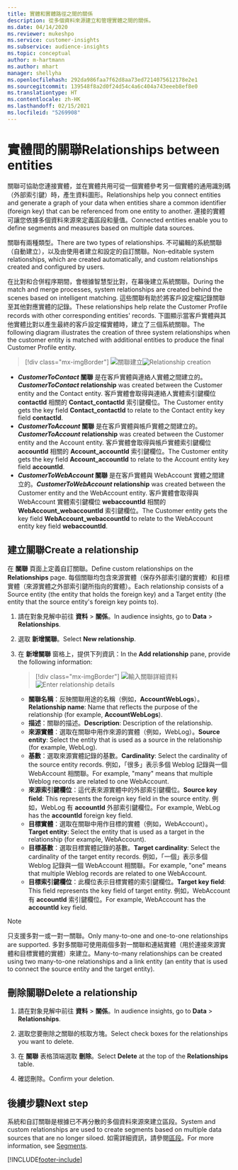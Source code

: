 ```yaml
---
title: 實體和實體路徑之間的關係
description: 從多個資料來源建立和管理實體之間的關係。
ms.date: 04/14/2020
ms.reviewer: mukeshpo
ms.service: customer-insights
ms.subservice: audience-insights
ms.topic: conceptual
author: m-hartmann
ms.author: mhart
manager: shellyha
ms.openlocfilehash: 292da986faa7f62d8aa73ed7214075612178e2e1
ms.sourcegitcommit: 139548f8a2d0f24d54c4a6c404a743eeeb8ef8e0
ms.translationtype: HT
ms.contentlocale: zh-HK
ms.lasthandoff: 02/15/2021
ms.locfileid: "5269908"
---
```

# <a name="relationships-between-entities"></a><span data-ttu-id="54eb0-103">實體間的關聯</span><span class="sxs-lookup"><span data-stu-id="54eb0-103">Relationships between entities</span></span>

<span data-ttu-id="54eb0-104">關聯可協助您連接實體，並在實體共用可從一個實體參考另一個實體的通用識別碼（外部索引鍵）時，產生資料圖形。</span><span class="sxs-lookup"><span data-stu-id="54eb0-104">Relationships help you connect entities and generate a graph of your data when entities share a common identifier (foreign key) that can be referenced from one entity to another.</span></span> <span data-ttu-id="54eb0-105">連接的實體可讓您依據多個資料來源來定義區段和量值。</span><span class="sxs-lookup"><span data-stu-id="54eb0-105">Connected entities enable you to define segments and measures based on multiple data sources.</span></span>

<span data-ttu-id="54eb0-106">關聯有兩種類型。</span><span class="sxs-lookup"><span data-stu-id="54eb0-106">There are two types of relationships.</span></span> <span data-ttu-id="54eb0-107">不可編輯的系統關聯（自動建立），以及由使用者建立和設定的自訂關聯。</span><span class="sxs-lookup"><span data-stu-id="54eb0-107">Non-editable system relationships, which are created automatically, and custom relationships created and configured by users.</span></span>

<span data-ttu-id="54eb0-108">在比對和合併程序期間，會根據智慧型比對，在幕後建立系統關聯。</span><span class="sxs-lookup"><span data-stu-id="54eb0-108">During the match and merge processes, system relationships are created behind the scenes based on intelligent matching.</span></span> <span data-ttu-id="54eb0-109">這些關聯有助於將客戶設定檔記錄關聯至其他對應實體的記錄。</span><span class="sxs-lookup"><span data-stu-id="54eb0-109">These relationships help relate the Customer Profile records with other corresponding entities' records.</span></span> <span data-ttu-id="54eb0-110">下圖顯示當客戶實體與其他實體比對以產生最終的客戶設定檔實體時，建立了三個系統關聯。</span><span class="sxs-lookup"><span data-stu-id="54eb0-110">The following diagram illustrates the creation of three system relationships when the customer entity is matched with additional entities to produce the final Customer Profile entity.</span></span>

> [!div class="mx-imgBorder"]
> <span data-ttu-id="54eb0-111">![關聯建立](media/relationships-entities-merge.png "關聯建立")</span><span class="sxs-lookup"><span data-stu-id="54eb0-111">![Relationship creation](media/relationships-entities-merge.png "Relationship creation")</span></span>

- <span data-ttu-id="54eb0-112">***CustomerToContact* 關聯** 是在客戶實體與連絡人實體之間建立的。</span><span class="sxs-lookup"><span data-stu-id="54eb0-112">***CustomerToContact* relationship** was created between the Customer entity and the Contact entity.</span></span> <span data-ttu-id="54eb0-113">客戶實體會取得與連絡人實體索引鍵欄位 **contactId** 相關的 **Contact_contactId** 索引鍵欄位。</span><span class="sxs-lookup"><span data-stu-id="54eb0-113">The Customer entity gets the key field **Contact_contactId** to relate to the Contact entity key field **contactId**.</span></span>
- <span data-ttu-id="54eb0-114">***CustomerToAccount* 關聯** 是在客戶實體與帳戶實體之間建立的。</span><span class="sxs-lookup"><span data-stu-id="54eb0-114">***CustomerToAccount* relationship** was created between the Customer entity and the Account entity.</span></span> <span data-ttu-id="54eb0-115">客戶實體會取得與帳戶實體索引鍵欄位 **accountId** 相關的 **Account_accountId** 索引鍵欄位。</span><span class="sxs-lookup"><span data-stu-id="54eb0-115">The Customer entity gets the key field **Account_accountId** to relate to the Account entity key field **accountId**.</span></span>
- <span data-ttu-id="54eb0-116">***CustomerToWebAccount* 關聯** 是在客戶實體與 WebAccount 實體之間建立的。</span><span class="sxs-lookup"><span data-stu-id="54eb0-116">***CustomerToWebAccount* relationship** was created between the Customer entity and the WebAccount entity.</span></span> <span data-ttu-id="54eb0-117">客戶實體會取得與 WebAccount 實體索引鍵欄位 **webaccountId** 相關的 **WebAccount_webaccountId** 索引鍵欄位。</span><span class="sxs-lookup"><span data-stu-id="54eb0-117">The Customer entity gets the key field **WebAccount_webaccountId** to relate to the WebAccount entity key field **webaccountId**.</span></span>

## <a name="create-a-relationship"></a><span data-ttu-id="54eb0-118">建立關聯</span><span class="sxs-lookup"><span data-stu-id="54eb0-118">Create a relationship</span></span>

<span data-ttu-id="54eb0-119">在 **關聯** 頁面上定義自訂關聯。</span><span class="sxs-lookup"><span data-stu-id="54eb0-119">Define custom relationships on the **Relationships** page.</span></span> <span data-ttu-id="54eb0-120">每個關聯均包含來源實體（保存外部索引鍵的實體）和目標實體（來源實體之外部索引鍵所指向的實體）。</span><span class="sxs-lookup"><span data-stu-id="54eb0-120">Each relationship consists of a Source entity (the entity that holds the foreign key) and a Target entity (the entity that the source entity's foreign key points to).</span></span>

1. <span data-ttu-id="54eb0-121">請在對象見解中前往 **資料** > **關係**。</span><span class="sxs-lookup"><span data-stu-id="54eb0-121">In audience insights, go to **Data** > **Relationships**.</span></span>

2. <span data-ttu-id="54eb0-122">選取 **新增關聯**。</span><span class="sxs-lookup"><span data-stu-id="54eb0-122">Select **New relationship**.</span></span>

3. <span data-ttu-id="54eb0-123">在 **新增關聯** 窗格上，提供下列資訊：</span><span class="sxs-lookup"><span data-stu-id="54eb0-123">In the **Add relationship** pane, provide the following information:</span></span>

   > [!div class="mx-imgBorder"]
   > <span data-ttu-id="54eb0-124">![輸入關聯詳細資料](media/relationships-add.png "輸入關聯詳細資料")</span><span class="sxs-lookup"><span data-stu-id="54eb0-124">![Enter relationship details](media/relationships-add.png "Enter relationship details")</span></span>

   - <span data-ttu-id="54eb0-125">**關聯名稱**：反映關聯用途的名稱（例如，**AccountWebLogs**）。</span><span class="sxs-lookup"><span data-stu-id="54eb0-125">**Relationship name**: Name that reflects the purpose of the relationship (for example, **AccountWebLogs**).</span></span>
   - <span data-ttu-id="54eb0-126">**描述**：關聯的描述。</span><span class="sxs-lookup"><span data-stu-id="54eb0-126">**Description**: Description of the relationship.</span></span>
   - <span data-ttu-id="54eb0-127">**來源實體**：選取在關聯中用作來源的實體（例如，WebLog）。</span><span class="sxs-lookup"><span data-stu-id="54eb0-127">**Source entity**: Select the entity that is used as a source in the relationship (for example, WebLog).</span></span>
   - <span data-ttu-id="54eb0-128">**基數**：選取來源實體記錄的基數。</span><span class="sxs-lookup"><span data-stu-id="54eb0-128">**Cardinality**: Select the cardinality of the source entity records.</span></span> <span data-ttu-id="54eb0-129">例如，「很多」表示多個 Weblog 記錄與一個 WebAccount 相關聯。</span><span class="sxs-lookup"><span data-stu-id="54eb0-129">For example, "many" means that multiple Weblog records are related to one WebAccount.</span></span>
   - <span data-ttu-id="54eb0-130">**來源索引鍵欄位**：這代表來源實體中的外部索引鍵欄位。</span><span class="sxs-lookup"><span data-stu-id="54eb0-130">**Source key field**: This represents the foreign key field in the source entity.</span></span> <span data-ttu-id="54eb0-131">例如，WebLog 有 **accountId** 外部索引鍵欄位。</span><span class="sxs-lookup"><span data-stu-id="54eb0-131">For example, WebLog has the **accountId** foreign key field.</span></span>
   - <span data-ttu-id="54eb0-132">**目標實體**：選取在關聯中用作目標的實體（例如，WebAccount）。</span><span class="sxs-lookup"><span data-stu-id="54eb0-132">**Target entity**: Select the entity that is used as a target in the relationship (for example, WebAccount).</span></span>
   - <span data-ttu-id="54eb0-133">**目標基數**：選取目標實體記錄的基數。</span><span class="sxs-lookup"><span data-stu-id="54eb0-133">**Target cardinality**: Select the cardinality of the target entity records.</span></span> <span data-ttu-id="54eb0-134">例如，「一個」表示多個 Weblog 記錄與一個 WebAccount 相關聯。</span><span class="sxs-lookup"><span data-stu-id="54eb0-134">For example, "one" means that multiple Weblog records are related to one WebAccount.</span></span>
   - <span data-ttu-id="54eb0-135">**目標索引鍵欄位**：此欄位表示目標實體的索引鍵欄位。</span><span class="sxs-lookup"><span data-stu-id="54eb0-135">**Target key field**: This field represents the key field of target entity.</span></span> <span data-ttu-id="54eb0-136">例如，WebAccount 有 **accountId** 索引鍵欄位。</span><span class="sxs-lookup"><span data-stu-id="54eb0-136">For example, WebAccount has the **accountId** key field.</span></span>

> [!NOTE]
> <span data-ttu-id="54eb0-137">只支援多對一或一對一關聯。</span><span class="sxs-lookup"><span data-stu-id="54eb0-137">Only many-to-one and one-to-one relationships are supported.</span></span> <span data-ttu-id="54eb0-138">多對多關聯可使用兩個多對一關聯和連結實體（用於連接來源實體和目標實體的實體）來建立。</span><span class="sxs-lookup"><span data-stu-id="54eb0-138">Many-to-many relationships can be created using two many-to-one relationships and a link entity (an entity that is used to connect the source entity and the target entity).</span></span>

## <a name="delete-a-relationship"></a><span data-ttu-id="54eb0-139">刪除關聯</span><span class="sxs-lookup"><span data-stu-id="54eb0-139">Delete a relationship</span></span>

1. <span data-ttu-id="54eb0-140">請在對象見解中前往 **資料** > **關係**。</span><span class="sxs-lookup"><span data-stu-id="54eb0-140">In audience insights, go to **Data** > **Relationships**.</span></span>

2. <span data-ttu-id="54eb0-141">選取您要刪除之關聯的核取方塊。</span><span class="sxs-lookup"><span data-stu-id="54eb0-141">Select check boxes for the relationships you want to delete.</span></span>

3. <span data-ttu-id="54eb0-142">在 **關聯** 表格頂端選取 **刪除**。</span><span class="sxs-lookup"><span data-stu-id="54eb0-142">Select **Delete** at the top of the **Relationships** table.</span></span>

4. <span data-ttu-id="54eb0-143">確認刪除。</span><span class="sxs-lookup"><span data-stu-id="54eb0-143">Confirm your deletion.</span></span>

## <a name="next-step"></a><span data-ttu-id="54eb0-144">後續步驟</span><span class="sxs-lookup"><span data-stu-id="54eb0-144">Next step</span></span>

<span data-ttu-id="54eb0-145">系統和自訂關聯是根據已不再分散的多個資料來源來建立區段。</span><span class="sxs-lookup"><span data-stu-id="54eb0-145">System and custom relationships are used to create segments based on multiple data sources that are no longer siloed.</span></span> <span data-ttu-id="54eb0-146">如需詳細資訊，請參閱[區段](segments.md)。</span><span class="sxs-lookup"><span data-stu-id="54eb0-146">For more information, see [Segments](segments.md).</span></span>


[!INCLUDE[footer-include](../includes/footer-banner.md)]